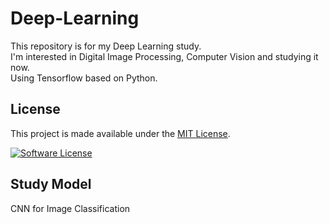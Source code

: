 # Deep-Learning
This repository is for my Deep Learning study.   
I'm interested in Digital Image Processing, Computer Vision and studying it now.   
Using Tensorflow based on Python.   

   
   
## License
This project is made available under the [MIT License](https://github.com/asyncbridge/honeybeee/blob/master/LICENSE).


[![Software License](https://img.shields.io/badge/license-MIT-brightgreen.svg?style=flat-square)](LICENSE)

   
   
## Study Model
CNN for Image Classification
